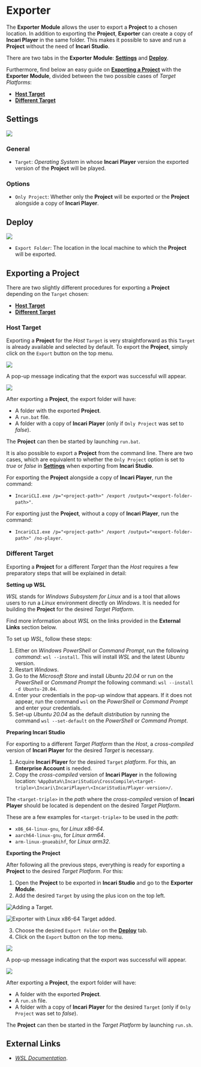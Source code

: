 # Exporter

The **Exporter** **Module** allows the user to export a **Project** to a chosen location. In addition to exporting the **Project**, **Exporter** can create a copy of **Incari Player** in the same folder. This makes it possible to save and run a **Project** without the need of **Incari Studio**.

There are two tabs in the **Exporter** **Module**: [**Settings**](#settings) and [**Deploy**](#deploy).

Furthermore, find below an easy guide on [**Exporting a Project**](#exporting-a-project) with the **Exporter** **Module**, divided between the two possible cases of *Target Platforms*:

* [**Host Target**](#host-target)
* [**Different Target**](#different-target)

## Settings

![](../.gitbook/assets/exporter-settings.png)

### General

* `Target`: *Operating System* in whose **Incari Player** version the exported version of the **Project** will be played.

### Options

* `Only Project`: Whether only the **Project** will be exported or the **Project** alongside a copy of **Incari Player**.

## Deploy

![](../.gitbook/assets/exporter-deploy.png)

* `Export Folder`: The location in the local machine to which the **Project** will be exported.


<!-- ![](../.gitbook/assets/exporter-module.png) -->

## Exporting a Project

There are two slightly different procedures for exporting a **Project** depending on the `Target` chosen:

* [**Host Target**](#host-target)
* [**Different Target**](#different-target)

### Host Target

Exporting a **Project** for the *Host* `Target` is very straightforward as this `Target` is already available and selected by default. To export the **Project**, simply click on the `Export` button on the top menu.

![](../.gitbook/assets/exporter-export.png)

A pop-up message indicating that the export was successful will appear.

![](../.gitbook/assets/exporter-success.png)


After exporting a **Project**, the export folder will have:

* A folder with the exported **Project**.
* A `run.bat` file.
* A folder with a copy of **Incari Player** (only if `Only Project` was set to *false*).

The **Project** can then be started by launching `run.bat`.

It is also possible to export a **Project** from the command line. There are two cases, which are equivalent to whether the `Only Project` option is set to *true* or *false* in [**Settings**](#settings) when exporting from **Incari Studio**.

For exporting the **Project** alongside a copy of **Incari Player**, run the command:

* `IncariCLI.exe /p="<project-path>" /export /output="<export-folder-path>"`.

For exporting just the **Project**, without a copy of **Incari Player**, run the command:

* `IncariCLI.exe /p="<project-path>" /export /output="<export-folder-path>" /no-player`.



<!-- with the command `IncariCLI.exe /p="<project-path>" /export /output="<export-folder-path>"`. 

Add `/no-player` to the command to export just the **Project** without a copy of **Incari Player**, this is equivalent to setting `Only Project` to *true* in the [**Settings tab**](#settings) when exporting from **Incari Studio**. Omitting `/no-player` from the command will result in exporting the **Project** alongside a copy of **Incari Player**, just as setting `Only Project` to *false* when exporting from **Incari Studio**. -->


### Different Target

Exporting a **Project** for a different *Target* than the *Host* requires a few preparatory steps that will be explained in detail:

**Setting up WSL**

*WSL* stands for *Windows Subsystem for Linux* and is a tool that allows users to run a *Linux* environment directly on *Windows*. It is needed for building the **Project** for the desired *Target Platform*. 

Find more information about *WSL* on the links provided in the **External Links** section below.

To set up *WSL*, follow these steps:

1. Either on *Windows PowerShell* or *Command Prompt*, run the following *command*: `wsl --install`. This will install *WSL* and the latest *Ubuntu* version.
2. Restart *Windows*.
3. Go to the *Microsoft Store* and install *Ubuntu 20.04* or run on the *PowerShell* or *Command Prompt* the following command: `wsl --install -d Ubuntu-20.04`.
4. Enter your credentials in the pop-up window that appears. If it does not appear, run the command `wsl` on the *PowerShell* or *Command Prompt* and enter your credentials.
5. Set-up *Ubuntu 20.04* as the default *distribution* by running the command `wsl --set-default` on the *PowerShell* or *Command Prompt*.

**Preparing Incari Studio**

For exporting to a different *Target Platform* than the *Host*, a *cross-compiled* version of **Incari Player** for the desired *Target* is necessary.

1. Acquire **Incari Player** for the desired `Target` *platform*. For this, an **Enterprise Account** is needed.
2. Copy the *cross-compiled* version of **Incari Player** in the following location: `%AppData%\IncariStudio\CrossCompile\<target-triple>\Incari\IncariPlayer\<IncariStudio/Player-version>/`. 

The `<target-triple>` in the *path* where the *cross-compiled* version of **Incari Player** should be located is dependent on the desired *Target Platform*.

These are a few examples for `<target-triple>` to be used in the *path*:
* `x86_64-linux-gnu`, for *Linux x86-64*.
* `aarch64-linux-gnu`, for *Linux arm64*.
* `arm-linux-gnueabihf`, for *Linux arm32*.

**Exporting the Project**

After following all the previous steps, everything is ready for exporting a **Project** to the desired *Target* *Platform*. For this:

1. Open the **Project** to be exported in **Incari Studio** and go to the **Exporter Module**.
2. Add the desired `Target` by using the plus icon on the top left.

![Adding a Target.](../.gitbook/assets/exporter-addtarget2.png)

![Exporter with *Linux x86-64* Target added.](../.gitbook/assets/exporter-wlinux.png)

3. Choose the desired `Export Folder` on the [**Deploy**](#deploy) tab. 
4. Click on the `Export` button on the top menu.

![](../.gitbook/assets/exporter-exportlinux.png)

A pop-up message indicating that the export was successful will appear.

![](../.gitbook/assets/exporter-success.png)


After exporting a **Project**, the export folder will have:

* A folder with the exported **Project**.
* A `run.sh` file.
* A folder with a copy of **Incari Player** for the desired `Target` (only if `Only Project` was set to *false*).

The **Project** can then be started in the *Target Platform* by launching `run.sh`.

## External Links

* [*WSL Documentation*](https://learn.microsoft.com/en-gb/windows/wsl/).